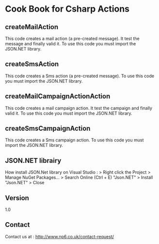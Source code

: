 Cook Book for Csharp Actions
==


createMailAction
--

This code creates a mail action (a pre-created message). It test the message and finally valid it.
To use this code you must import the JSON.NET library.

createSmsAction
--

This code creates a Sms action (a pre-created message).
To use this code you must import the JSON.NET library.

createMailCampaignActionAction
--

This code creates a mail campaign action. It test the campaign and finally valid it.
To use this code you must import the JSON.NET library.

createSmsCampaignAction
--

This code creates a Sms campaign action.
To use this code you must import the JSON.NET library.

JSON.NET librairy
--

How install JSON.Net library on Visual Studio : > Right click the Project > Manage NuGet Packages... > Search Online (Ctrl + E) "Json.NET" > Install "Json.NET" > Close


Version
--

1.0

Contact
--

Contact us at : http://www.np6.co.uk/contact-request/
